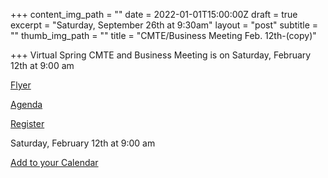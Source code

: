 +++
content_img_path = ""
date = 2022-01-01T15:00:00Z
draft = true
excerpt = "Saturday, September 26th at 9:30am"
layout = "post"
subtitle = ""
thumb_img_path = ""
title = "CMTE/Business Meeting Feb. 12th-(copy)"

+++
Virtual Spring CMTE and Business Meeting is on Saturday, February 12th at 9:00 am

[Flyer](/images/2022-mtasc-cmte-info.pdf "Flyer")

[Agenda](/images/2022-mtasc-spring-agenda.pdf "Agenda")

[Register](https://forms.gle/omXafJH2AAJJipQM9)

Saturday, February 12th at 9:00 am

[Add to your Calendar](/images/mtasc-spring-meeting2022.ics)